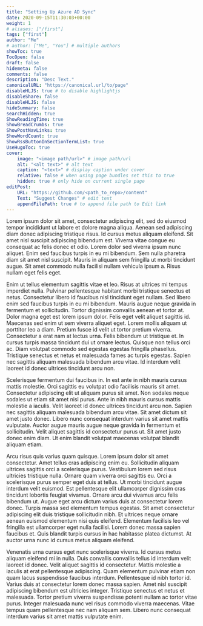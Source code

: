 ```yaml
---
title: "Setting Up Azure AD Sync"
date: 2020-09-15T11:30:03+00:00
weight: 1
# aliases: ["/first"]
tags: ["first"]
author: "Me"
# author: ["Me", "You"] # multiple authors
showToc: true
TocOpen: false
draft: false
hidemeta: false
comments: false
description: "Desc Text."
canonicalURL: "https://canonical.url/to/page"
disableHLJS: true # to disable highlightjs
disableShare: false
disableHLJS: false
hideSummary: false
searchHidden: true
ShowReadingTime: true
ShowBreadCrumbs: true
ShowPostNavLinks: true
ShowWordCount: true
ShowRssButtonInSectionTermList: true
UseHugoToc: true
cover:
    image: "<image path/url>" # image path/url
    alt: "<alt text>" # alt text
    caption: "<text>" # display caption under cover
    relative: false # when using page bundles set this to true
    hidden: true # only hide on current single page
editPost:
    URL: "https://github.com/<path_to_repo>/content"
    Text: "Suggest Changes" # edit text
    appendFilePath: true # to append file path to Edit link
---
```



Lorem ipsum dolor sit amet, consectetur adipiscing elit, sed do eiusmod tempor incididunt ut labore et dolore magna aliqua. Aenean sed adipiscing diam donec adipiscing tristique risus. Id cursus metus aliquam eleifend. Sit amet nisl suscipit adipiscing bibendum est. Viverra vitae congue eu consequat ac felis donec et odio. Lorem dolor sed viverra ipsum nunc aliquet. Enim sed faucibus turpis in eu mi bibendum. Sem nulla pharetra diam sit amet nisl suscipit. Mauris in aliquam sem fringilla ut morbi tincidunt augue. Sit amet commodo nulla facilisi nullam vehicula ipsum a. Risus nullam eget felis eget.

Enim ut tellus elementum sagittis vitae et leo. Risus at ultrices mi tempus imperdiet nulla. Pulvinar pellentesque habitant morbi tristique senectus et netus. Consectetur libero id faucibus nisl tincidunt eget nullam. Sed libero enim sed faucibus turpis in eu mi bibendum. Mauris augue neque gravida in fermentum et sollicitudin. Tortor dignissim convallis aenean et tortor at. Dolor magna eget est lorem ipsum dolor. Felis eget velit aliquet sagittis id. Maecenas sed enim ut sem viverra aliquet eget. Lorem mollis aliquam ut porttitor leo a diam. Pretium fusce id velit ut tortor pretium viverra. Consectetur a erat nam at lectus urna. Felis bibendum ut tristique et. In cursus turpis massa tincidunt dui ut ornare lectus. Quisque non tellus orci ac. Diam volutpat commodo sed egestas egestas fringilla phasellus. Tristique senectus et netus et malesuada fames ac turpis egestas. Sapien nec sagittis aliquam malesuada bibendum arcu vitae. Id interdum velit laoreet id donec ultrices tincidunt arcu non.

Scelerisque fermentum dui faucibus in. In est ante in nibh mauris cursus mattis molestie. Orci sagittis eu volutpat odio facilisis mauris sit amet. Consectetur adipiscing elit ut aliquam purus sit amet. Non sodales neque sodales ut etiam sit amet nisl purus. Ante in nibh mauris cursus mattis molestie a iaculis. Velit laoreet id donec ultrices tincidunt arcu non. Sapien nec sagittis aliquam malesuada bibendum arcu vitae. Sit amet dictum sit amet justo donec. Libero nunc consequat interdum varius sit amet mattis vulputate. Auctor augue mauris augue neque gravida in fermentum et sollicitudin. Velit aliquet sagittis id consectetur purus ut. Sit amet justo donec enim diam. Ut enim blandit volutpat maecenas volutpat blandit aliquam etiam.

Arcu risus quis varius quam quisque. Lorem ipsum dolor sit amet consectetur. Amet tellus cras adipiscing enim eu. Sollicitudin aliquam ultrices sagittis orci a scelerisque purus. Vestibulum lorem sed risus ultricies tristique nulla. Ornare quam viverra orci sagittis eu. Orci a scelerisque purus semper eget duis at tellus. Ut morbi tincidunt augue interdum velit euismod. Est pellentesque elit ullamcorper dignissim cras tincidunt lobortis feugiat vivamus. Ornare arcu dui vivamus arcu felis bibendum ut. Augue eget arcu dictum varius duis at consectetur lorem donec. Turpis massa sed elementum tempus egestas. Sit amet consectetur adipiscing elit duis tristique sollicitudin nibh. Et ultrices neque ornare aenean euismod elementum nisi quis eleifend. Elementum facilisis leo vel fringilla est ullamcorper eget nulla facilisi. Lorem donec massa sapien faucibus et. Quis blandit turpis cursus in hac habitasse platea dictumst. At auctor urna nunc id cursus metus aliquam eleifend.

Venenatis urna cursus eget nunc scelerisque viverra. Id cursus metus aliquam eleifend mi in nulla. Duis convallis convallis tellus id interdum velit laoreet id donec. Velit aliquet sagittis id consectetur. Mattis molestie a iaculis at erat pellentesque adipiscing. Quam elementum pulvinar etiam non quam lacus suspendisse faucibus interdum. Pellentesque id nibh tortor id. Varius duis at consectetur lorem donec massa sapien. Amet nisl suscipit adipiscing bibendum est ultricies integer. Tristique senectus et netus et malesuada. Tortor pretium viverra suspendisse potenti nullam ac tortor vitae purus. Integer malesuada nunc vel risus commodo viverra maecenas. Vitae tempus quam pellentesque nec nam aliquam sem. Libero nunc consequat interdum varius sit amet mattis vulputate enim.
